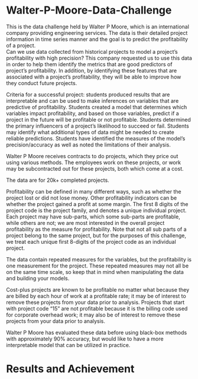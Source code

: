 # Walter-P-Moore-Data-Challenge
This is the data challenge held by Walter P Moore, which is an international company providing engineering services.  The data is their detailed project information in time series manner and the goal is to predict the profitability of a project.<br>
Can we use data collected from historical projects to model a project’s profitability with high precision?  This company requested us to use this data in order to help them identify the metrics that are good predictors of project’s profitability. In addition, by identifying these features that are associated with a project’s profitability, they will be able to improve how they conduct future projects.  

Criteria for a successful project: students produced results that are interpretable and can be used to make inferences on variables that are predictive of profitability.  Students created a model that determines which variables impact profitability, and based on those variables, predict if a project in the future will be profitable or not profitable. Students determined the primary influencers of a project’s likelihood to succeed or fail.  Students may identify what additional types of data might be needed to create reliable predictions. Students have identified the measures of the model’s precision/accuracy as well as noted the limitations of their analysis. 

Walter P Moore receives contracts to do projects, which they price out using various methods. The employees work on these projects, or work may be subcontracted out for these projects, both which come at a cost. 

The data are for 20k+ completed projects.

Profitability can be defined in many different ways, such as whether the project lost or did not lose money.  Other profitability indicators can be whether the project gained a profit at some margin.  The first 8 digits of the project code is the project family, and denotes a unique individual project. Each project may have sub-parts, which some sub-parts are profitable, while others are not; we are most interested in the overall project profitability as the measure for profitability. Note that not all sub parts of a project belong to the same project, but for the purposes of this challenge, we treat each unique first 8-digits of the project code as an individual project.

The data contain repeated measures for the variables, but the profitability is one measurement for the project.  These repeated measures may not all be on the same time scale, so keep that in mind when manipulating the data and building your models.  

Cost-plus projects are known to be profitable no matter what because they are billed by each hour of work at a profitable rate; it may be of interest to remove these projects from your data prior to analysis.  Projects that start with project code “15” are not profitable because it is the billing code used for corporate overhead work; it may also be of interest to remove these projects from your data prior to analysis.

Walter P Moore has evaluated these data before using black-box methods with approximately 90% accuracy, but would like to have a more interpretable model that can be utilized in practice.

# Results and Achievement
